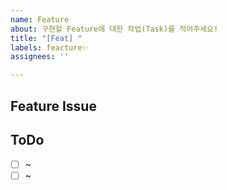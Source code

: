 ```yaml
---
name: Feature
about: 구현할 Feature에 대한 작업(Task)를 적어주세요!
title: "[Feat] "
labels: feacture✨
assignees: ''

---
```


## Feature Issue


## ToDo
- [ ] ~
- [ ] ~
